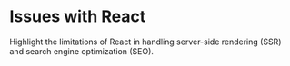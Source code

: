 # Issues with React

Highlight the limitations of React in handling server-side rendering (SSR) and search engine optimization (SEO).
